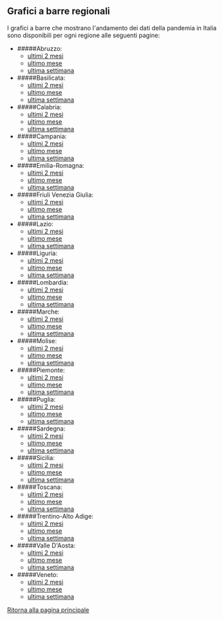 ## Grafici a barre regionali

I grafici a barre che mostrano l'andamento dei dati della pandemia in Italia sono disponibili per ogni regione alle seguenti pagine:

- #####Abruzzo:
    - [ultimi 2 mesi](abruzzo/60gg/README.md)
    - [ultimo mese](abruzzo/30gg/README.md)
    - [ultima settimana](abruzzo/07gg/README.md)
- #####Basilicata:
    - [ultimi 2 mesi](basilicata/60gg/README.md)
    - [ultimo mese](basilicata/30gg/README.md)
    - [ultima settimana](basilicata/07gg/README.md)
- #####Calabria:
    - [ultimi 2 mesi](calabria/60gg/README.md)
    - [ultimo mese](calabria/30gg/README.md)
    - [ultima settimana](calabria/07gg/README.md)
- #####Campania:
    - [ultimi 2 mesi](campania/60gg/README.md)
    - [ultimo mese](campania/30gg/README.md)
    - [ultima settimana](campania/07gg/README.md)
- #####Emilia-Romagna:
    - [ultimi 2 mesi](emilia-romagna/60gg/README.md)
    - [ultimo mese](emilia-romagna/30gg/README.md)
    - [ultima settimana](emilia-romagna/07gg/README.md)
- #####Friuli Venezia Giulia:
    - [ultimi 2 mesi](<friuli venezia giulia/60gg/README.md>)
    - [ultimo mese](<friuli venezia giulia/30gg/README.md>)
    - [ultima settimana](<friuli venezia giulia/07gg/README.md>)
- #####Lazio:
    - [ultimi 2 mesi](lazio/60gg/README.md)
    - [ultimo mese](lazio/30gg/README.md)
    - [ultima settimana](lazio/07gg/README.md)
- #####Liguria:
    - [ultimi 2 mesi](liguria/60gg/README.md)
    - [ultimo mese](liguria/30gg/README.md)
    - [ultima settimana](liguria/07gg/README.md)
- #####Lombardia:
    - [ultimi 2 mesi](lombardia/60gg/README.md)
    - [ultimo mese](lombardia/30gg/README.md)
    - [ultima settimana](lombardia/07gg/README.md)
- #####Marche:
    - [ultimi 2 mesi](marche/60gg/README.md)
    - [ultimo mese](marche/30gg/README.md)
    - [ultima settimana](marche/07gg/README.md)
- #####Molise:
    - [ultimi 2 mesi](molise/60gg/README.md)
    - [ultimo mese](molise/30gg/README.md)
    - [ultima settimana](molise/07gg/README.md)
- #####Piemonte:
    - [ultimi 2 mesi](piemonte/60gg/README.md)
    - [ultimo mese](piemonte/30gg/README.md)
    - [ultima settimana](piemonte/07gg/README.md)
- #####Puglia:
    - [ultimi 2 mesi](puglia/60gg/README.md)
    - [ultimo mese](puglia/30gg/README.md)
    - [ultima settimana](puglia/07gg/README.md)
- #####Sardegna:
    - [ultimi 2 mesi](sardegna/60gg/README.md)
    - [ultimo mese](sardegna/30gg/README.md)
    - [ultima settimana](sardegna/07gg/README.md)
- #####Sicilia:
    - [ultimi 2 mesi](sicilia/60gg/README.md)
    - [ultimo mese](sicilia/30gg/README.md)
    - [ultima settimana](sicilia/07gg/README.md)
- #####Toscana:
    - [ultimi 2 mesi](toscana/60gg/README.md)
    - [ultimo mese](toscana/30gg/README.md)
    - [ultima settimana](toscana/07gg/README.md)
- #####Trentino-Alto Adige:
    - [ultimi 2 mesi](<trentino-alto adige/60gg/README.md>)
    - [ultimo mese](<trentino-alto adige/30gg/README.md>)
    - [ultima settimana](<trentino-alto adige/07gg/README.md>)    
- #####Valle D'Aosta:
    - [ultimi 2 mesi](<valle d'aosta/60gg/README.md>)
    - [ultimo mese](<valle d'aosta/30gg/README.md>)
    - [ultima settimana](<valle d'aosta/07gg/README.md>)
- #####Veneto:
    - [ultimi 2 mesi](veneto/60gg/README.md)
    - [ultimo mese](veneto/30gg/README.md)
    - [ultima settimana](veneto/07gg/README.md)

[Ritorna alla pagina principale](https://github.com/antoniograsso21/covid19#andamento-regionale)